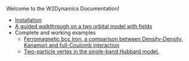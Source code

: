 Welcome to the W2Dynamics Documentation!

- [Installation](doc/installation.md)
- [A guided walkthrough on a two orbital model with fields ](examples/twoorbital.md)
- Complete and working examples
  - [Ferromagnetic bcc Iron, a comparison between Density-Density, Kanamori and full-Coulomb interaction](doc/examples/Iron.md)
  - [Two-particle vertex in the single-band Hubbard model.](doc/examples/TwoParticleVertex.md)